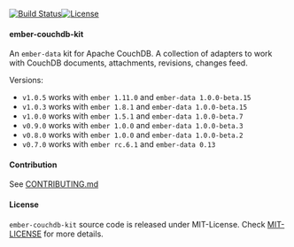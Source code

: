 [![Build Status](https://travis-ci.org/zatvobor/ember-coucdb-kit.svg?branch=2.0.0-alpha)](https://travis-ci.org/zatvobor/ember-coucdb-kit)[![License](https://img.shields.io/badge/license-MIT-blue.svg)](MIT-LICENSE)

#### ember-couchdb-kit

An `ember-data` kit for Apache CouchDB. A collection of adapters to work with CouchDB documents, attachments, revisions, changes feed.

Versions:

* `v1.0.5` works with `ember 1.11.0` and `ember-data 1.0.0-beta.15`
* `v1.0.3` works with `ember 1.8.1` and `ember-data 1.0.0-beta.15`
* `v1.0.0` works with `ember 1.5.1` and `ember-data 1.0.0-beta.7`
* `v0.9.0` works with `ember 1.0.0` and `ember-data 1.0.0-beta.3`
* `v0.8.0` works with `ember 1.0.0` and `ember-data 1.0.0-beta.2`
* `v0.7.0` works with `ember rc.6.1` and `ember-data 0.13`


#### Contribution

See [CONTRIBUTING.md](CONTRIBUTING.md)


#### License

`ember-couchdb-kit` source code is released under MIT-License. Check [MIT-LICENSE](MIT-LICENSE) for more details.

